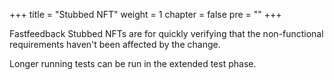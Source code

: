 +++
title = "Stubbed NFT"
weight = 1
chapter = false
pre = ""
+++

Fastfeedback Stubbed NFTs are for quickly verifying that the non-functional requirements haven't been affected by the change.

Longer running tests can be run in the extended test phase.
